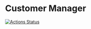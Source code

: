 # Customer Manager

[![Actions Status](https://github.com/AndreyGFranca/customers/workflows/maven.yml/badge.svg)](https://github.com/AndreyGFranca/customers/actions)

